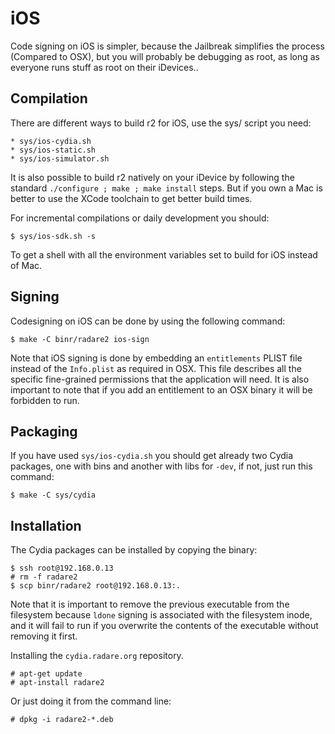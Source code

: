 iOS
===

Code signing on iOS is simpler, because the Jailbreak simplifies the process (Compared to OSX), but you will probably be debugging as root, as long as everyone runs stuff as root on their iDevices..

Compilation
-----------

There are different ways to build r2 for iOS, use the sys/ script you need:

	* sys/ios-cydia.sh
	* sys/ios-static.sh
	* sys/ios-simulator.sh

It is also possible to build r2 natively on your iDevice by following the standard `./configure ; make ; make install` steps. But if you own a Mac is better to use the XCode toolchain to get better build times.

For incremental compilations or daily development you should:

	$ sys/ios-sdk.sh -s

To get a shell with all the environment variables set to build for iOS instead of Mac.

Signing
-------

Codesigning on iOS can be done by using the following command:

	$ make -C binr/radare2 ios-sign

Note that iOS signing is done by embedding an `entitlements` PLIST file instead of the `Info.plist` as required in OSX. This file describes all the specific fine-grained permissions that the application will need. It is also important to note that if you add an entitlement to an OSX binary it will be forbidden to run.

Packaging
---------
If you have used `sys/ios-cydia.sh` you should get already two Cydia packages, one with bins and another with libs for `-dev`, if not, just run this command:

	$ make -C sys/cydia

Installation
------------

The Cydia packages can be installed by copying the binary:

	$ ssh root@192.168.0.13
	# rm -f radare2
	$ scp binr/radare2 root@192.168.0.13:.

Note that it is important to remove the previous executable from the filesystem because `ldone` signing is associated with the filesystem inode, and it will fail to run if you overwrite the contents of the executable without removing it first.

Installing the `cydia.radare.org` repository.

	# apt-get update
	# apt-install radare2

Or just doing it from the command line:

	# dpkg -i radare2-*.deb
